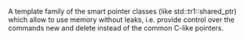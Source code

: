 A template family of the smart pointer classes (like std::tr1::shared_ptr) which allow to use memory without leaks, i.e. provide control over the commands new and delete instead of the common C-like pointers.
